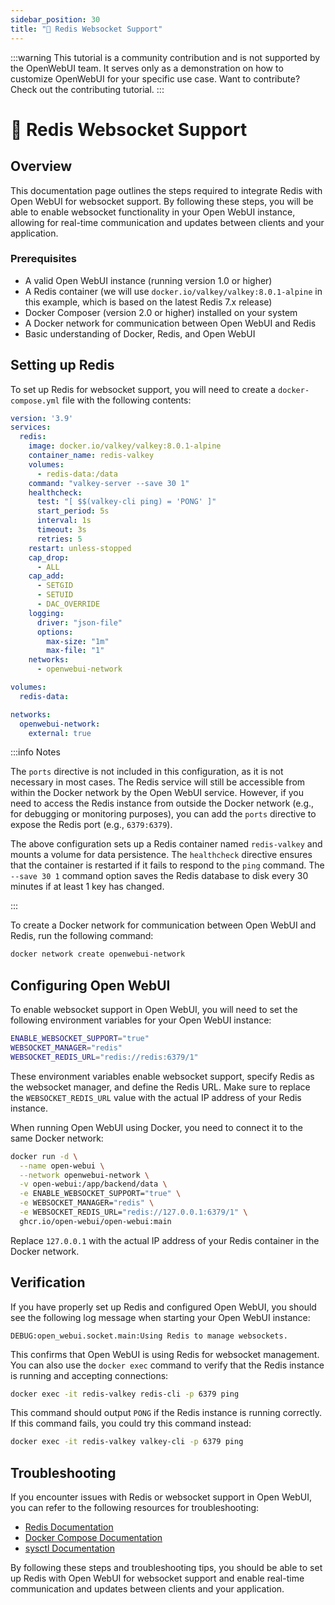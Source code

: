 ```yaml
---
sidebar_position: 30
title: "🔗 Redis Websocket Support"
---
```


:::warning
This tutorial is a community contribution and is not supported by the OpenWebUI team. It serves only as a demonstration on how to customize OpenWebUI for your specific use case. Want to contribute? Check out the contributing tutorial.
:::

# 🔗 Redis Websocket Support

## Overview

This documentation page outlines the steps required to integrate Redis with Open WebUI for websocket support. By following these steps, you will be able to enable websocket functionality in your Open WebUI instance, allowing for real-time communication and updates between clients and your application.

### Prerequisites

* A valid Open WebUI instance (running version 1.0 or higher)
* A Redis container (we will use `docker.io/valkey/valkey:8.0.1-alpine` in this example, which is based on the latest Redis 7.x release)
* Docker Composer (version 2.0 or higher) installed on your system
* A Docker network for communication between Open WebUI and Redis
* Basic understanding of Docker, Redis, and Open WebUI

## Setting up Redis

To set up Redis for websocket support, you will need to create a `docker-compose.yml` file with the following contents:

```yml
version: '3.9'
services:
  redis:
    image: docker.io/valkey/valkey:8.0.1-alpine
    container_name: redis-valkey
    volumes:
      - redis-data:/data
    command: "valkey-server --save 30 1"
    healthcheck:
      test: "[ $$(valkey-cli ping) = 'PONG' ]"
      start_period: 5s
      interval: 1s
      timeout: 3s
      retries: 5
    restart: unless-stopped
    cap_drop:
      - ALL
    cap_add:
      - SETGID
      - SETUID
      - DAC_OVERRIDE
    logging:
      driver: "json-file"
      options:
        max-size: "1m"
        max-file: "1"
    networks:
      - openwebui-network

volumes:
  redis-data:

networks:
  openwebui-network:
    external: true
```

:::info Notes

The `ports` directive is not included in this configuration, as it is not necessary in most cases. The Redis service will still be accessible from within the Docker network by the Open WebUI service. However, if you need to access the Redis instance from outside the Docker network (e.g., for debugging or monitoring purposes), you can add the `ports` directive to expose the Redis port (e.g., `6379:6379`).

The above configuration sets up a Redis container named `redis-valkey` and mounts a volume for data persistence. The `healthcheck` directive ensures that the container is restarted if it fails to respond to the `ping` command. The `--save 30 1` command option saves the Redis database to disk every 30 minutes if at least 1 key has changed.

:::

To create a Docker network for communication between Open WebUI and Redis, run the following command:

```bash
docker network create openwebui-network
```

## Configuring Open WebUI

To enable websocket support in Open WebUI, you will need to set the following environment variables for your Open WebUI instance:

```bash
ENABLE_WEBSOCKET_SUPPORT="true"
WEBSOCKET_MANAGER="redis"
WEBSOCKET_REDIS_URL="redis://redis:6379/1"
```

These environment variables enable websocket support, specify Redis as the websocket manager, and define the Redis URL. Make sure to replace the `WEBSOCKET_REDIS_URL` value with the actual IP address of your Redis instance.

When running Open WebUI using Docker, you need to connect it to the same Docker network:

```bash
docker run -d \
  --name open-webui \
  --network openwebui-network \
  -v open-webui:/app/backend/data \
  -e ENABLE_WEBSOCKET_SUPPORT="true" \
  -e WEBSOCKET_MANAGER="redis" \
  -e WEBSOCKET_REDIS_URL="redis://127.0.0.1:6379/1" \
  ghcr.io/open-webui/open-webui:main
```

Replace `127.0.0.1` with the actual IP address of your Redis container in the Docker network.

## Verification

If you have properly set up Redis and configured Open WebUI, you should see the following log message when starting your Open WebUI instance:

`DEBUG:open_webui.socket.main:Using Redis to manage websockets.`

This confirms that Open WebUI is using Redis for websocket management. You can also use the `docker exec` command to verify that the Redis instance is running and accepting connections:

```bash
docker exec -it redis-valkey redis-cli -p 6379 ping
```

This command should output `PONG` if the Redis instance is running correctly. If this command fails, you could try this command instead:

```bash
docker exec -it redis-valkey valkey-cli -p 6379 ping
```

## Troubleshooting

If you encounter issues with Redis or websocket support in Open WebUI, you can refer to the following resources for troubleshooting:

* [Redis Documentation](https://redis.io/docs)
* [Docker Compose Documentation](https://docs.docker.com/compose/overview/)
* [sysctl Documentation](https://man7.org/linux/man-pages/man8/sysctl.8.html)

By following these steps and troubleshooting tips, you should be able to set up Redis with Open WebUI for websocket support and enable real-time communication and updates between clients and your application.
